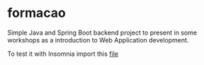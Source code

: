 # formacao

Simple Java and Spring Boot backend project to present in some workshops as a introduction to Web Application development.  

To test it with Insomnia import this [file](formacao/demo/files/Insomnia-v1.json)  
